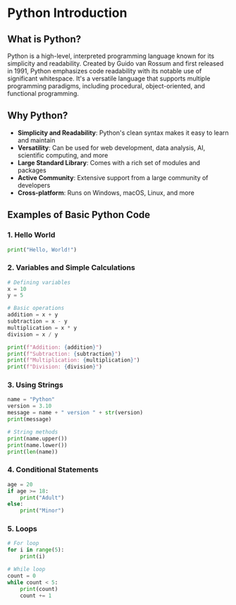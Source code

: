 # Python Introduction

## What is Python?

Python is a high-level, interpreted programming language known for its simplicity and readability. Created by Guido van Rossum and first released in 1991, Python emphasizes code readability with its notable use of significant whitespace. It's a versatile language that supports multiple programming paradigms, including procedural, object-oriented, and functional programming.

## Why Python?

* **Simplicity and Readability**: Python's clean syntax makes it easy to learn and maintain
* **Versatility**: Can be used for web development, data analysis, AI, scientific computing, and more
* **Large Standard Library**: Comes with a rich set of modules and packages
* **Active Community**: Extensive support from a large community of developers
* **Cross-platform**: Runs on Windows, macOS, Linux, and more

## Examples of Basic Python Code

### 1. Hello World

```python
print("Hello, World!")
```

### 2. Variables and Simple Calculations

```python
# Defining variables
x = 10
y = 5

# Basic operations
addition = x + y
subtraction = x - y
multiplication = x * y
division = x / y

print(f"Addition: {addition}")
print(f"Subtraction: {subtraction}")
print(f"Multiplication: {multiplication}")
print(f"Division: {division}")
```

### 3. Using Strings

```python
name = "Python"
version = 3.10
message = name + " version " + str(version)
print(message)

# String methods
print(name.upper())
print(name.lower())
print(len(name))
```

### 4. Conditional Statements

```python
age = 20
if age >= 18:
    print("Adult")
else:
    print("Minor")
```

### 5. Loops

```python
# For loop
for i in range(5):
    print(i)

# While loop
count = 0
while count < 5:
    print(count)
    count += 1
```